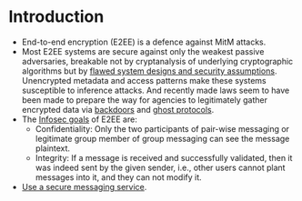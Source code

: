 # Introduction

* End-to-end encryption (E2EE) is a defence against MitM attacks.
* Most E2EE systems are secure against only the weakest passive adversaries, breakable not by cryptanalysis of underlying cryptographic algorithms but by [flawed system designs and security assumptions](https://tymyrddin.github.io/e2ee-threat-model). Unencrypted metadata and access patterns make these systems susceptible to inference attacks. And recently made laws seem to have been made to prepare the way for agencies to legitimately gather encrypted data via [backdoors](e2ee-threat-model:docs/attack-vectors/Backdoor) and [ghost protocols](e2ee-threat-model:docs/attack-vectors/Ghost-protocols).
* The [Infosec goals](../Infosec-goals.md) of E2EE are:
  * Confidentiality: Only  the  two  participants  of  pair-wise  messaging  or  legitimate group member of group messaging can see the message plaintext.
  * Integrity: If a message is received and successfully validated, then it was indeed sent by the given sender,  i.e., other users cannot plant messages into it, and they can not modify it.
* [Use a secure messaging service](messaging-apps.md).